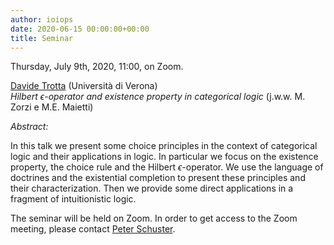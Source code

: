 ```yaml
---
author: ioiops
date: 2020-06-15 00:00:00+00:00
title: Seminar
---
```


Thursday, July 9th, 2020, 11:00, on Zoom.

[Davide Trotta](http://www.di.univr.it/?ent=persona&id=42247) (Università di Verona)\
_Hilbert $\epsilon$-operator and existence property in categorical logic_ (j.w.w. M. Zorzi e M.E. Maietti)

*Abstract:* 

In this talk we present some choice principles in the context of categorical logic and their applications in logic. In particular we focus on the existence property, the choice rule and the Hilbert $\epsilon$-operator. We use the language of doctrines and the existential completion to present these principles and their characterization. Then we provide some direct applications in a fragment of intuitionistic logic.

The seminar will be held on Zoom. In order to get access to the Zoom meeting, please contact [Peter Schuster](http://www.di.univr.it/?ent=persona&id=21404&lang=en).
